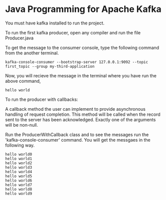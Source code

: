 # Java Programming for Apache Kafka

You must have kafka installed to run the project.

To run the first kafka producer, open any compiler and run the file Producer.java

To get the message to the consumer console,
type the following command from the another terminal.
```aidl
kafka-console-consumer --bootstrap-server 127.0.0.1:9092 --topic first_topic --group my-third-application
```
Now, you will recieve the message in the terminal where you have run the above command,
```
hello world
```
To run the producer with callbacks:


A callback method the user can implement to provide asynchronous handling of request completion. This method will be called when the record sent to the server has been acknowledged. Exactly one of the arguments will be non-null.

Run the ProducerWithCallback class and to see the messages run the 'kafka-console-consumer' command. You will get the messgaes in the following way.
```aidl
hello world0
hello world1
hello world2
hello world3
hello world4
hello world5
hello world6
hello world7
hello world8
hello world9
```